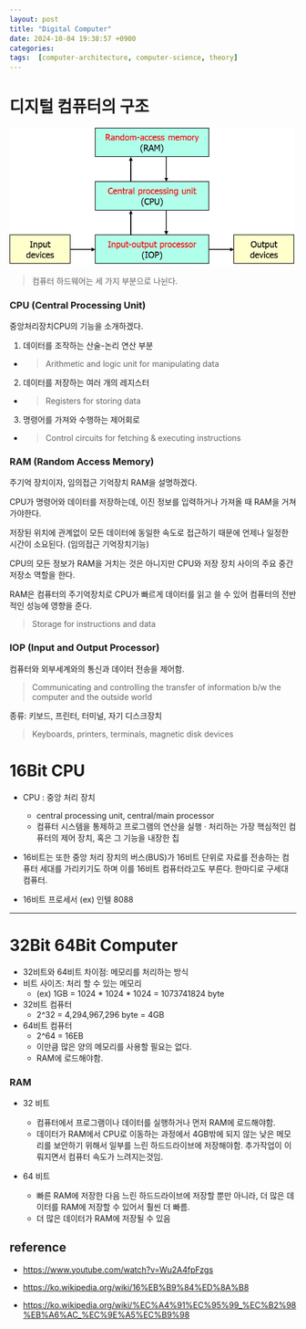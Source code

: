 ```yaml
---
layout: post
title: "Digital Computer"
date: 2024-10-04 19:38:57 +0900
categories: 
tags:  [computer-architecture, computer-science, theory]
---
```


# 디지털 컴퓨터의 구조

<img src="/post_img/image1004-1.png" width="500px">

> 컴퓨터 하드웨어는 세 가지 부분으로 나뉜다.

### CPU (Central Processing Unit)

중앙처리장치CPU의 기능을 소개하겠다.

1. 데이터를 조작하는 산술-논리 연산 부분
  - > Arithmetic and logic unit for manipulating data

2. 데이터를 저장하는 여러 개의 레지스터
  - > Registers for storing data

3. 명령어를 가져와 수행하는 제어회로
  - > Control circuits for fetching & executing instructions


### RAM (Random Access Memory)

주기억 장치이자, 임의접근 기억장치 RAM을 설명하겠다.

CPU가 명령어와 데이터를 저장하는데, 이진 정보를 입력하거나 가져올 때 RAM을 거쳐가야한다.

저장된 위치에 관계없이 모든 데이터에 동일한 속도로 접근하기 때문에 언제나 일정한 시간이 소요된다. (임의접근 기억장치기능)

CPU의 모든 정보가 RAM을 거치는 것은 아니지만 CPU와 저장 장치 사이의 주요 중간 저장소 역할을 한다. 

RAM은 컴퓨터의 주기억장치로 CPU가 빠르게 데이터를 읽고 쓸 수 있어 컴퓨터의 전반적인 성능에 영향을 준다. 

> Storage for instructions and data

### IOP (Input and Output Processor)

컴퓨터와 외부세계와의 통신과 데이터 전송을 제어함.

> Communicating and controlling the transfer of information b/w the computer and the outside world

종류: 키보드, 프린터, 터미널, 자기 디스크장치

> Keyboards, printers, terminals, magnetic disk devices

# 16Bit CPU

- CPU : 중앙 처리 장치
    - central processing unit, central/main processor
    - 컴퓨터 시스템을 통제하고 프로그램의 연산을 실행 · 처리하는 가장 핵심적인 컴퓨터의 제어 장치, 혹은 그 기능을 내장한 칩

- 16비트는 또한 중앙 처리 장치의 버스(BUS)가 16비트 단위로 자료를 전송하는 컴퓨터 세대를 가리키기도 하며 이를 16비트 컴퓨터라고도 부른다. 한마디로 구세대 컴퓨터.
- 16비트 프로세서 (ex) 인텔 8088

* * *

# 32Bit 64Bit Computer

- 32비트와 64비트 차이점: 메모리를 처리하는 방식
- 비트 사이즈: 처리 할 수 있는 메모리
    - (ex) 1GB = 1024 * 1024 * 1024 = 1073741824 byte
- 32비트 컴퓨터
    - 2^32 = 4,294,967,296 byte = 4GB
- 64비트 컴퓨터
    - 2^64 = 16EB
    - 이만큼 많은 양의 메모리를 사용할 필요는 없다.
    - RAM에 로드해야함.

### RAM

- 32 비트

    - 컴퓨터에서 프로그램이나 데이터를 실행하거나 먼저 RAM에 로드해야함.
    - 데이터가 RAM에서 CPU로 이동하는 과정에서 4GB밖에 되지 않는 낮은 메모리를 보안하기 위해서 일부를 느린 하드드라이브에 저장해야함. 추가작업이 이뤄지면서 컴퓨터 속도가 느려지는것임.

- 64 비트
    - 빠른 RAM에 저장한 다음 느린 하드드라이브에 저장할 뿐만 아니라, 더 많은 데이터를 RAM에 저장할 수 있어서 훨씬 더 빠름.
    - 더 많은 데이터가 RAM에 저장될 수 있음

## reference

- https://www.youtube.com/watch?v=Wu2A4fpFzgs

- https://ko.wikipedia.org/wiki/16%EB%B9%84%ED%8A%B8

- https://ko.wikipedia.org/wiki/%EC%A4%91%EC%95%99_%EC%B2%98%EB%A6%AC_%EC%9E%A5%EC%B9%98